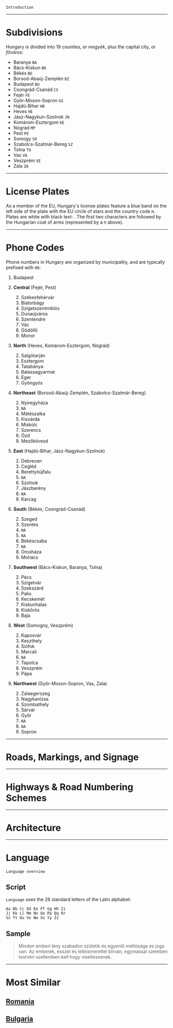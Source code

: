 `Introduction`

---

# Subdivisions

Hungary is divided into 19 counties, or _megyék_, plus the capital city, or _főváros_:

- Baranya `BA`
- Bács-Kiskun `BK`
- Békés `BE`
- Borsod-Abaúj-Zemplén `BZ`
- Budapest `BU`
- Csongrád-Csanád `CS`
- Fejér `FE`
- Győr-Moson-Sopron `GS`
- Hajdú-Bihar `HB`
- Heves `HE`
- Jász-Nagykun-Szolnok `JN`
- Komárom-Esztergom `KE`
- Nógrád `MP`
- Pest `PE`
- Somogy `SO`
- Szabolcs-Szatmár-Bereg `SZ`
- Tolna `TO`
- Vas `VA`
- Veszprém `VE`
- Zala `ZA`

<CountryMap code="HUN" scale="6000" />

---

# License Plates

As a member of the EU, Hungary's license plates feature a blue band on the left side of the plate with the EU circle of stars and the country code `H`. Plates are white with black text: <LicensePlate style="eu" code="H" format="AB∇CD-123"/>. The first two characters are followed by the Hungarian coat of arms (represented by a `∇` above).

---

# Phone Codes

Phone numbers in Hungary are organized by municipality, and are typically prefixed with `06`:

1. Budapest
2. **Central** (Fejér, Pest)

   2. Székesfehérvár
   3. Biatorbágy
   4. Szigetszentmiklós
   5. Dunaújváros
   6. Szentendre
   7. Vác
   8. Gödöllő
   9. Monor

3. **North** (Heves, Komárom-Esztergom, Nógrád)

   2. Salgótarján
   3. Esztergom
   4. Tatabánya
   5. Balassagyarmat
   6. Eger
   7. Gyöngyös

4. **Northeast** (Borsod-Abaúj-Zemplén, Szabolcs-Szatmár-Bereg)

   2. Nyíregyháza
   3. `NA`
   4. Mátészalka
   5. Kisvárda
   6. Miskolc
   7. Szerencs
   8. Ózd
   9. Mezőkövesd

5. **East** (Hajdú-Bihar, Jász-Nagykun-Szolnok)

   2. Debrecen
   3. Cegléd
   4. Berettyóújfalu
   5. `NA`
   6. Szolnok
   7. Jászberény
   8. `NA`
   9. Karcag

6. **South** (Békés, Csongrád-Csanád)

   2. Szeged
   3. Szentes
   4. `NA`
   5. `NA`
   6. Békéscsaba
   7. `NA`
   8. Orosháza
   9. Mohács

7. **Southwest** (Bács-Kiskun, Baranya, Tolna)

   2. Pécs
   3. Szigetvár
   4. Szekszárd
   5. Paks
   6. Kecskemét
   7. Kiskunhalas
   8. Kiskőrös
   9. Baja

8. **West** (Somogny, Veszprém)

   2. Kaposvár
   3. Keszthely
   4. Siófok
   5. Marcali
   6. `NA`
   7. Tapolca
   8. Veszprém
   9. Pápa

9. **Northwest** (Győr-Moson-Sopron, Vas, Zala)

   2. Zalaegerszeg
   3. Nagykanizsa
   4. Szombathely
   5. Sárvár
   6. Győr
   7. `NA`
   8. `NA`
   9. Sopron

---

# Roads, Markings, and Signage

---

# Highways & Road Numbering Schemes

---

# Architecture

---

# Language

`Language overview`

## Script

`Language` uses the 26 standard letters of the Latin alphabet:

```
Aa Bb Cc Dd Ee Ff Gg Hh Ii
Jj Kk Ll Mm Nn Oo Pp Qq Rr
Ss Tt Uu Vv Ww Xx Yy Zz
```

## Sample

> Minden emberi lény szabadon születik és egyenlő méltósága és joga van. Az emberek, ésszel és lelkiismerettel bírván, egymással szemben testvéri szellemben kell hogy viseltessenek.

---

# Most Similar

## [Romania](/countries/ROU)

## [Bulgaria](/countries/BGR)
